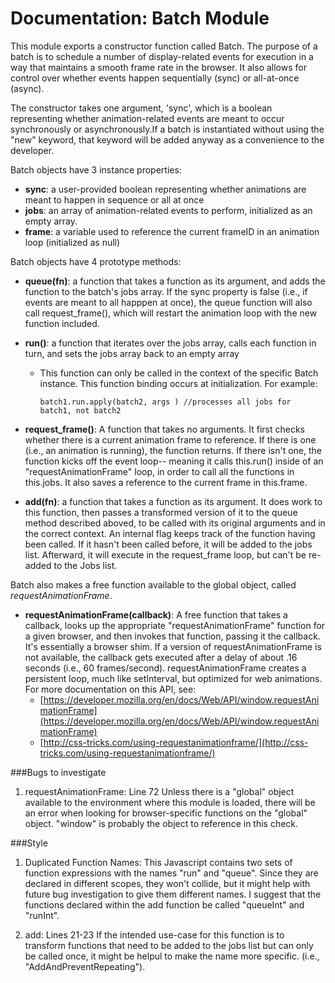 Documentation: Batch Module
======

This module exports a constructor function called Batch. The purpose of a batch is to schedule a number of display-related events for execution in a way that maintains a smooth frame rate in the browser. It also allows for control over whether events happen sequentially (sync) or all-at-once (async).

The constructor takes one argument, 'sync', which is a boolean representing whether animation-related events are meant to occur synchronously or asynchronously.If a batch is instantiated without using the "new" keyword, that keyword will be added anyway as a convenience to the developer. 

Batch objects have 3 instance properties:

- **sync**: a user-provided boolean representing whether animations are meant to happen in sequence or all at once
- **jobs**: an array of animation-related events to perform, initialized as an empty array.
- **frame**: a variable used to reference the current frameID in an animation loop (initialized as null)


Batch objects have 4 prototype methods:

- **queue(fn)**: a function that takes a function as its argument, and adds the function to the batch's jobs array. If the sync property is false (i.e., if events are meant to all happpen at once), the queue function will also call request_frame(), which will restart the animation loop with the new function included.
- **run()**: a function that iterates over the jobs array, calls each function in turn, and sets the jobs array back to an empty array
  - This function can only be called in the context of the specific Batch instance. This function binding occurs at initialization. For example:
    
        batch1.run.apply(batch2, args ) //processes all jobs for batch1, not batch2
  

- **request_frame()**: A function that takes no arguments. It first checks whether there is a current animation frame to reference. If there is one (i.e., an animation is running), the function returns. If there isn't one, the function kicks off the event loop-- meaning it calls this.run() inside of an "requestAnimationFrame" loop, in order to call all the functions in this.jobs. It also  saves a reference to the current frame in this.frame.

- **add(fn)**: a function that takes a function as its argument. It does work to this function, then passes a transformed version of it to the queue method described aboved, to be called with its original arguments and in the correct context. An internal flag keeps track of the function having been called. If it hasn't been called before, it will be added to the jobs list. Afterward, it will execute in the request_frame loop, but can't be re-added to the Jobs list.

Batch also makes a free function available to the global object, called *requestAnimationFrame*. 

- **requestAnimationFrame(callback)**: A free function that takes a callback, looks up the appropriate "requestAnimationFrame" function for a given browser, and then invokes that function, passing it the callback. It's essentially a browser shim. If a version of requestAnimationFrame is not available, the callback gets executed after a delay of about .16 seconds (i.e., 60 frames/second). requestAnimationFrame creates a persistent loop, much like setInterval, but optimized for web animations. For more documentation on this API, see:
    - [https://developer.mozilla.org/en/docs/Web/API/window.requestAnimationFrame](https://developer.mozilla.org/en/docs/Web/API/window.requestAnimationFrame)
    - [http://css-tricks.com/using-requestanimationframe/](http://css-tricks.com/using-requestanimationframe/)

###Bugs to investigate

1. requestAnimationFrame: Line 72
  Unless there is a "global" object available to the environment where this module is loaded, there will be an error when looking for browser-specific functions on the "global" object. "window" is probably the object to reference in this check.

###Style

1. Duplicated Function Names: This Javascript contains two sets of function expressions with the names "run" and "queue". Since they are declared in different scopes, they won't collide, but it might help with future bug investigation to give them different names. I suggest that the functions declared within the add function be called "queueInt" and "runInt".  

2.  add: Lines 21-23
 If the intended use-case for this function is to transform functions that need to be added to the jobs list but can only be called once, it might be helpul to make the name more specific. (i.e., "AddAndPreventRepeating").
